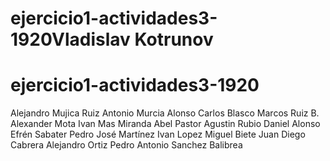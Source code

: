 
# ejercicio1-actividades3-1920Vladislav Kotrunov
# ejercicio1-actividades3-1920
Alejandro Mujica Ruiz
Antonio Murcia Alonso
Carlos Blasco
Marcos Ruiz
B. Alexander Mota
Ivan Mas Miranda
Abel Pastor
Agustin Rubio
Daniel Alonso
Efrén Sabater
Pedro José Martínez
Ivan Lopez
Miguel Biete
Juan Diego Cabrera
Alejandro Ortiz
Pedro Antonio Sanchez Balibrea
